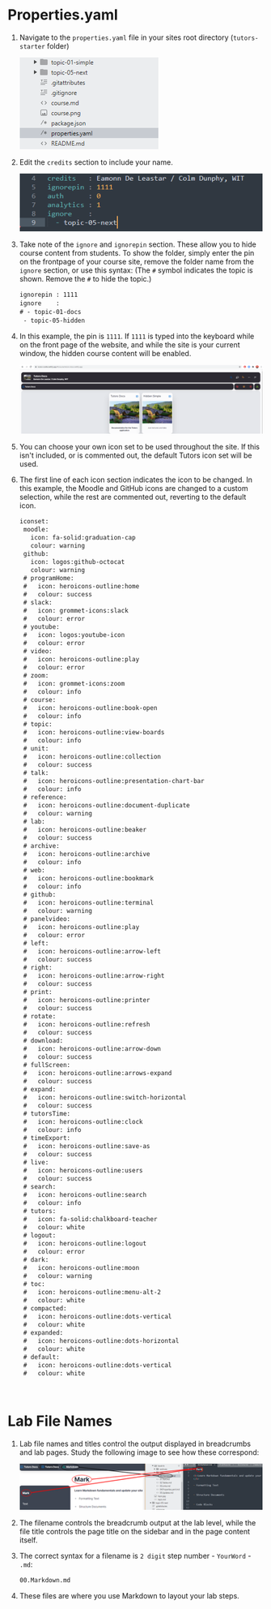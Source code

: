 # Properties.yaml

1. Navigate to the `properties.yaml` file in your sites root directory (`tutors-starter` folder)

    ![Properties](img/properties.png)

2. Edit the `credits` section to include your name.

    ![Credits](img/filecontent.png)

3. Take note of the `ignore` and `ignorepin` section. These allow you to hide course content from students. To show the folder, simply enter the pin on the frontpage of your course site, remove the folder name from the `ignore` section, or use this syntax: (The `#` symbol indicates the topic is shown. Remove the `#` to hide the topic.)

    ~~~html
    ignorepin : 1111
    ignore    : 
    # - topic-01-docs
     - topic-05-hidden
    ~~~ 

4. In this example, the pin is `1111`. If `1111` is typed into the keyboard while on the front page of the website, and while the site is your current window, the hidden course content will be enabled.

    ![Show Hidden](img/hiddenshown.png)

5. You can choose your own icon set to be used throughout the site. If this isn't included, or is commented out, the default Tutors icon set will be used. 

6. The first line of each icon section indicates the icon to be changed. In this example, the Moodle and GitHub icons are changed to a custom selection, while the rest are commented out, reverting to the default icon.

    ~~~
    iconset:
     moodle:
       icon: fa-solid:graduation-cap
       colour: warning
     github:
       icon: logos:github-octocat
       colour: warning   
     # programHome:
     #   icon: heroicons-outline:home
     #   colour: success
     # slack:
     #   icon: grommet-icons:slack
     #   colour: error
     # youtube:
     #   icon: logos:youtube-icon
     #   colour: error
     # video:
     #   icon: heroicons-outline:play
     #   colour: error
     # zoom:
     #   icon: grommet-icons:zoom
     #   colour: info
     # course:
     #   icon: heroicons-outline:book-open
     #   colour: info
     # topic:
     #   icon: heroicons-outline:view-boards
     #   colour: info
     # unit:
     #   icon: heroicons-outline:collection
     #   colour: success
     # talk:
     #   icon: heroicons-outline:presentation-chart-bar
     #   colour: info
     # reference:
     #   icon: heroicons-outline:document-duplicate
     #   colour: warning
     # lab:
     #   icon: heroicons-outline:beaker
     #   colour: success
     # archive:
     #   icon: heroicons-outline:archive
     #   colour: info
     # web:
     #   icon: heroicons-outline:bookmark
     #   colour: info
     # github:
     #   icon: heroicons-outline:terminal
     #   colour: warning
     # panelvideo:
     #   icon: heroicons-outline:play
     #   colour: error
     # left:
     #   icon: heroicons-outline:arrow-left
     #   colour: success
     # right:
     #   icon: heroicons-outline:arrow-right
     #   colour: success
     # print:
     #   icon: heroicons-outline:printer
     #   colour: success
     # rotate:
     #   icon: heroicons-outline:refresh
     #   colour: success
     # download:
     #   icon: heroicons-outline:arrow-down
     #   colour: success
     # fullScreen:
     #   icon: heroicons-outline:arrows-expand
     #   colour: success
     # expand:
     #   icon: heroicons-outline:switch-horizontal
     #   colour: success
     # tutorsTime:
     #   icon: heroicons-outline:clock
     #   colour: info
     # timeExport:
     #   icon: heroicons-outline:save-as
     #   colour: success
     # live:
     #   icon: heroicons-outline:users
     #   colour: success
     # search:
     #   icon: heroicons-outline:search
     #   colour: info
     # tutors:
     #   icon: fa-solid:chalkboard-teacher
     #   colour: white
     # logout:
     #   icon: heroicons-outline:logout
     #   colour: error
     # dark:
     #   icon: heroicons-outline:moon
     #   colour: warning
     # toc:
     #   icon: heroicons-outline:menu-alt-2
     #   colour: white
     # compacted:
     #   icon: heroicons-outline:dots-vertical
     #   colour: white
     # expanded:
     #   icon: heroicons-outline:dots-horizontal
     #   colour: white
     # default:
     #   icon: heroicons-outline:dots-vertical
     #   colour: white

    ~~~    
    

<br />

# Lab File Names

1. Lab file names and titles control the output displayed in breadcrumbs and lab pages. Study the following image to see how these correspond:

    ![Comparison](img/compare.png)

2. The filename controls the breadcrumb output at the lab level, while the file title controls the page title on the sidebar and in the page content itself.         

3. The correct syntax for a filename is `2 digit` step number - `YourWord` - `.md`:

    ~~~html
    00.Markdown.md
    ~~~ 

4. These files are where you use Markdown to layout your lab steps.    
